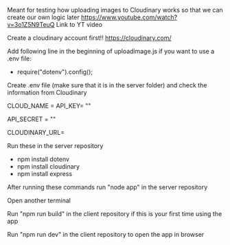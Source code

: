 Meant for testing how uploading images to Cloudinary works so that we can create our own logic later
https://www.youtube.com/watch?v=3o1Z5N9TeuQ Link to YT video


Create a cloudinary account first!! https://cloudinary.com/ 

Add following line in the beginning of uploadimage.js if you want to use a .env file:
- require("dotenv").config();

 Create .env file (make sure that it is in the server folder) and check the information from Cloudinary 


CLOUD_NAME = 
API_KEY= ""

API_SECRET = ""

CLOUDINARY_URL=

Run these in the server repository
- npm install dotenv
- npm install cloudinary
- npm install express

After running these commands run "node app" in the server repository

Open another terminal

Run "npm run build" in the client repository if this is your first time using the app

Run "npm run dev" in the client repository to open the app in browser
